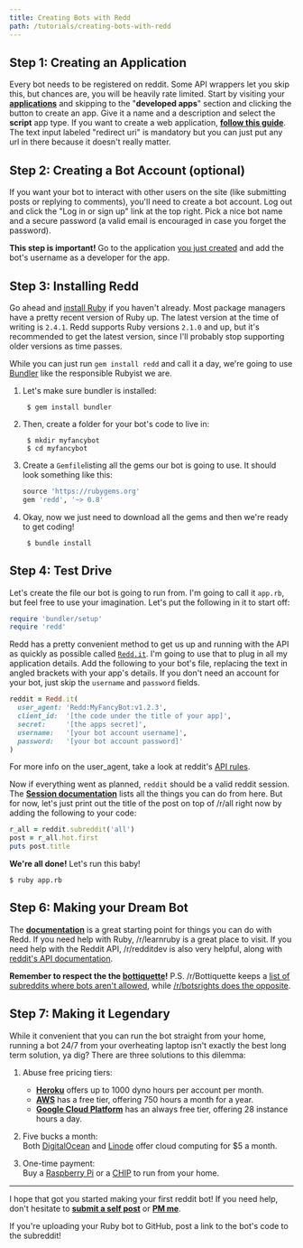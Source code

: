 ```yaml
---
title: Creating Bots with Redd
path: /tutorials/creating-bots-with-redd
---
```


## Step 1: Creating an Application

Every bot needs to be registered on reddit. Some API wrappers let you skip this, but chances are, you will be heavily rate limited. Start by visiting your [**applications**](https://www.reddit.com/prefs/apps#developed-apps) and skipping to the "**developed apps**" section and clicking the button to create an app. Give it a name and a description and select the **script** app type. If you want to create a web application, [**follow this guide**](/tutorials/creating-webapps-with-redd). The text input labeled "redirect uri" is mandatory but you can just put any url in there because it doesn't really matter.

## Step 2: Creating a Bot Account (optional)

If you want your bot to interact with other users on the site (like submitting posts or replying to comments), you'll need to create a bot account. Log out and click the "Log in or sign up" link at the top right. Pick a nice bot name and a secure password (a valid email is encouraged in case you forget the password).

**This step is important!** Go to the application [you just created](https://www.reddit.com/prefs/apps#developed-apps) and add the bot's username as a developer for the app.

## Step 3: Installing Redd

Go ahead and [install Ruby](https://www.ruby-lang.org/en/downloads/) if you haven't already. Most package managers have a pretty recent version of Ruby up. The latest version at the time of writing is `2.4.1`. Redd supports Ruby versions `2.1.0` and up, but it's recommended to get the latest version, since I'll probably stop supporting older versions as time passes.

While you can just run `gem install redd` and call it a day, we're going to use [Bundler](https://bundler.io) like the responsible Rubyist we are.

1. Let's make sure bundler is installed:

        $ gem install bundler

2. Then, create a folder for your bot's code to live in:

        $ mkdir myfancybot
        $ cd myfancybot

3. Create a `Gemfile`listing all the gems our bot is going to use. It should look something like this:

    ```ruby
    source 'https://rubygems.org'
    gem 'redd', '~> 0.8'
    ```

4. Okay, now we just need to download all the gems and then we're ready to get coding!

        $ bundle install

## Step 4: Test Drive

Let's create the file our bot is going to run from. I'm going to call it `app.rb`, but feel free to use your imagination. Let's put the following in it to start off:

```ruby
require 'bundler/setup'
require 'redd'
```
Redd has a pretty convenient method to get us up and running with the API as quickly as possible called [`Redd.it`](http://www.rubydoc.info/github/avinashbot/redd/master/Redd#it-class_method). I'm going to use that to plug in all my application details. Add the following to your bot's file, replacing the text in angled brackets with your app's details. If you don't need an account for your bot, just skip the `username` and `password` fields.

```ruby
reddit = Redd.it(
  user_agent: 'Redd:MyFancyBot:v1.2.3',
  client_id:  '[the code under the title of your app]',
  secret:     '[the apps secret]',
  username:   '[your bot account username]',
  password:   '[your bot account password]'
)
```

For more info on the user_agent, take a look at reddit's [API rules](https://github.com/reddit/reddit/wiki/API).

Now if everything went as planned, `reddit` should be a valid reddit session. The [**Session documentation**](http://www.rubydoc.info/github/avinashbot/redd/master/Redd/Models/Session) lists all the things you can do from here. But for now, let's just print out the title of the post on top of /r/all right now by adding the following to your code:

```ruby
r_all = reddit.subreddit('all')
post = r_all.hot.first
puts post.title
```

**We're all done!** Let's run this baby!

    $ ruby app.rb

## Step 6: Making your Dream Bot

The [**documentation**](http://www.rubydoc.info/github/avinashbot/redd/master/Redd/Models/Session) is a great starting point for things you can do with Redd. If you need help with Ruby, /r/learnruby is a great place to visit. If you need help with the Reddit API, /r/redditdev is also very helpful, along with [reddit's API documentation](https://reddit.com/dev/api).

**Remember to respect the the [bottiquette](https://www.reddit.com/wiki/bottiquette)!** P.S. /r/Bottiquette keeps a [list of subreddits where bots aren't allowed](https://www.reddit.com/r/Bottiquette/wiki/robots_txt), while [/r/botsrights does the opposite](https://www.reddit.com/r/botsrights/wiki/listofbotfriendlysubs).

## Step 7: Making it Legendary

While it convenient that you can run the bot straight from your home, running a bot 24/7 from your overheating laptop isn't exactly the best long term solution, ya dig? There are three solutions to this dilemma:

1. Abuse free pricing tiers:
    - [**Heroku**](https://www.heroku.com/free) offers up to 1000 dyno hours per account per month.
    - [**AWS**](https://aws.amazon.com/free/) has a free tier, offering 750 hours a month for a year.
    - [**Google Cloud Platform**](https://cloud.google.com/free/docs/always-free-usage-limits) has an always free tier, offering 28 instance hours a day.

2. Five bucks a month:  
Both [DigitalOcean](https://www.digitalocean.com/pricing) and [Linode](https://www.linode.com/pricing) offer cloud computing for $5 a month.

3. One-time payment:  
Buy a [Raspberry Pi](https://www.raspberrypi.org/products/) or a [CHIP](https://getchip.com/) to run from your home.

---

I hope that got you started making your first reddit bot! If you need help, don't hesitate to [**submit a self post**](https://www.reddit.com/r/Redd/submit?selftext=true) or [**PM me**](https://www.reddit.com/message/compose/?to=Mustermind).

If you're uploading your Ruby bot to GitHub, post a link to the bot's code to the subreddit!
